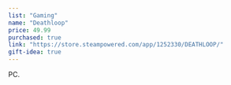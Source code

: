 ```yaml
---
list: "Gaming"
name: "Deathloop"
price: 49.99
purchased: true
link: "https://store.steampowered.com/app/1252330/DEATHLOOP/"
gift-idea: true
---
```

PC.